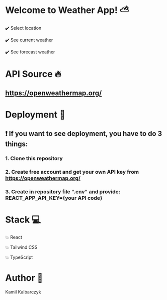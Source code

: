 # Welcome to Weather App! :partly_sunny:

:heavy_check_mark: Select location

:heavy_check_mark: See current weather

:heavy_check_mark: See forecast weather

# API Source :fire:

## https://openweathermap.org/

# Deployment :rocket:

## :exclamation: If you want to see deployment, you have to do 3 things:

### 1. Clone this repository

### 2. Create free account and get your own API key from https://openweathermap.org/

### 3. Create in repository file ".env" and provide: REACT_APP_API_KEY={your API code}

# Stack :computer:

:boom: React

:boom: Tailwind CSS

:boom: TypeScript

# Author :boy:

Kamil Kalbarczyk
